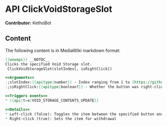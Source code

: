 # API ClickVoidStorageSlot

**Contributor:** KethoBot

## Content

The following content is in MediaWiki markdown format:

```mediawiki
{{wowapi}} __NOTOC__
Clicks the specified Void Storage slot.
 ClickVoidStorageSlot(slotIndex[, isRightClick])

==Arguments==
:;slotIndex:{{apitype|number}} - Index ranging from 1 to [https://github.com/Gethe/wow-ui-source/blob/9.2.0/Interface/AddOns/Blizzard_VoidStorageUI/Blizzard_VoidStorageUI.lua#L8 VOID_STORAGE_MAX].
:;isRightClick:{{apitype|boolean?}} - Whether the button was right-clicked.

==Triggers events==
* {{api|t=e|VOID_STORAGE_CONTENTS_UPDATE}}

==Details==
* Left-click (false): Toggles the item between the specified button and the mouse cursor
* Right-click (true): Sets the item for withdrawal
```